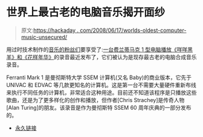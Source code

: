 # 世界上最古老的电脑音乐揭开面纱

> 原文:[https://hackaday . com/2008/06/17/worlds-oldest-computer-music-unsecured/](https://hackaday.com/2008/06/17/worlds-oldest-computer-music-unveiled/)

用过时技术制作的[音乐的粉丝们](http://www.hackaday.com/2008/06/05/obsolete-technology-band/)要享受了:[一台费兰蒂马克 1 型电脑播放《咩咩黑羊》和《花样年华》](http://news.bbc.co.uk/2/hi/technology/7458479.stm)的录音最近发布了，它们被认为是现存最古老的电脑合成音乐录音。

Ferranti Mark 1 是曼彻斯特大学 SSEM 计算机(又名 Baby)的商业版本，它先于 UNIVAC 和 EDVAC 等几款更知名的计算机。这是第一台不需要大量硬件重新布线来执行不同任务的计算机，非常适合这种用途。目前还不知道该程序是只播放这些歌曲，还是为了更多样化的创作和播放，但作者[Chris Strachey]是传奇人物[Alan Turing]的朋友。该录音是作为曼彻斯特 SSEM 60 周年庆典的一部分发布的。

*   [永久链接](http://news.bbc.co.uk/2/hi/technology/7458479.stm)